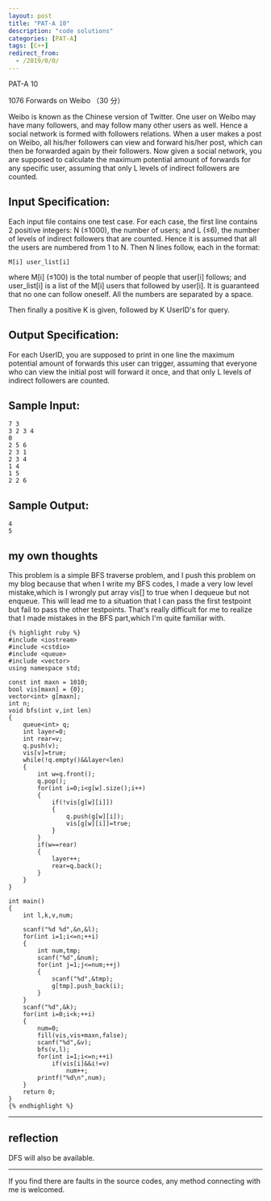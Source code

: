 ```yaml
---
layout: post
title: "PAT-A 10"
description: "code solutions"
categories: [PAT-A]
tags: [C++]
redirect_from:
  - /2019/0/0/
---
```

PAT-A 10

1076 Forwards on Weibo （30 分）  

Weibo is known as the Chinese version of Twitter. One user on Weibo may have many followers, and may follow many other users as well. Hence a social network is formed with followers relations. When a user makes a post on Weibo, all his/her followers can view and forward his/her post, which can then be forwarded again by their followers. Now given a social network, you are supposed to calculate the maximum potential amount of forwards for any specific user, assuming that only L levels of indirect followers are counted.

## Input Specification:

Each input file contains one test case. For each case, the first line contains 2 positive integers: N (≤1000), the number of users; and L (≤6), the number of levels of indirect followers that are counted. Hence it is assumed that all the users are numbered from 1 to N. Then N lines follow, each in the format:

`M[i] user_list[i]`  

where M[i] (≤100) is the total number of people that user[i] follows; and user_list[i] is a list of the M[i] users that followed by user[i]. It is guaranteed that no one can follow oneself. All the numbers are separated by a space.

Then finally a positive K is given, followed by K UserID's for query.
    
## Output Specification:

For each UserID, you are supposed to print in one line the maximum potential amount of forwards this user can trigger, assuming that everyone who can view the initial post will forward it once, and that only L levels of indirect followers are counted.

## Sample Input:

	7 3
	3 2 3 4
	0
	2 5 6
	2 3 1
	2 3 4
	1 4
	1 5
	2 2 6
    
## Sample Output:
    
	4
	5
    
## my own thoughts
 
This problem is a simple BFS traverse problem, and I push this problem on my blog because that when I write my BFS codes, I made a very low level mistake,which is I wrongly put array vis[] to true when I dequeue but not enqueue. This will lead me to a situation that I can pass the first testpoint but fail to pass the other testpoints. That's really difficult for me to realize that I made mistakes in the BFS part,which I'm quite familiar with.  
  
    {% highlight ruby %}
	#include <iostream>
	#include <cstdio>
	#include <queue>
	#include <vector>
	using namespace std;

	const int maxn = 1010;
	bool vis[maxn] = {0};
	vector<int> g[maxn];
	int n;
	void bfs(int v,int len)
	{
		queue<int> q;
		int layer=0;
		int rear=v;
		q.push(v);
		vis[v]=true;
		while(!q.empty()&&layer<len)
		{
			int w=q.front();
			q.pop();
			for(int i=0;i<g[w].size();i++)
			{
				if(!vis[g[w][i]])
				{
					q.push(g[w][i]);
					vis[g[w][i]]=true;
				}
			}
			if(w==rear)
			{
				layer++;
				rear=q.back();
			}
		}
	}

	int main()
	{
		int l,k,v,num;

		scanf("%d %d",&n,&l);
		for(int i=1;i<=n;++i)
		{
			int num,tmp;
			scanf("%d",&num);
			for(int j=1;j<=num;++j)
			{
				scanf("%d",&tmp);
				g[tmp].push_back(i);
			}
		}
		scanf("%d",&k);
		for(int i=0;i<k;++i)
		{
			num=0;
			fill(vis,vis+maxn,false);
			scanf("%d",&v);
			bfs(v,l);
			for(int i=1;i<=n;++i)
				if(vis[i]&&i!=v)
					num++;
			printf("%d\n",num);
		}
		return 0;
	}
	{% endhighlight %}
---	
## reflection

DFS will also be available.  

---
  If you find there are faults in the source codes, any method connecting with me is welcomed.
